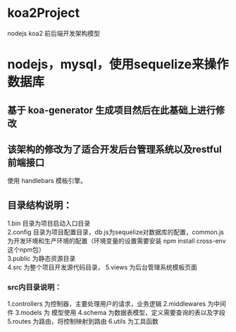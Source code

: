 # koa2Project
nodejs koa2 前后端开发架构模型

# nodejs，mysql，使用sequelize来操作数据库
## 基于 koa-generator 生成项目然后在此基础上进行修改
## 该架构的修改为了适合开发后台管理系统以及restful 前端接口

使用 handlebars 模板引擎。<br/>
## 目录结构说明：<br/>
1.bin 目录为项目启动入口目录<br/>
2.config 目录为项目配置目录，db.js为sequelize对数据库的配置，common.js为开发环境和生产环境的配置（环境变量的设置需要安装 npm install cross-env 这个npm包）<br/>
3.public 为静态资源目录<br/>
4.src 为整个项目开发源代码目录，
5.views 为后台管理系统模板页面
### src内目录说明：
1.controllers 为控制器，主要处理用户的请求，业务逻辑
2.middlewares 为中间件
3.models 为 模型使用
4.schema 为数据表模型，定义需要查询的表以及字段
5.routes 为路由，将控制映射到路由
6.utils 为工具函数
